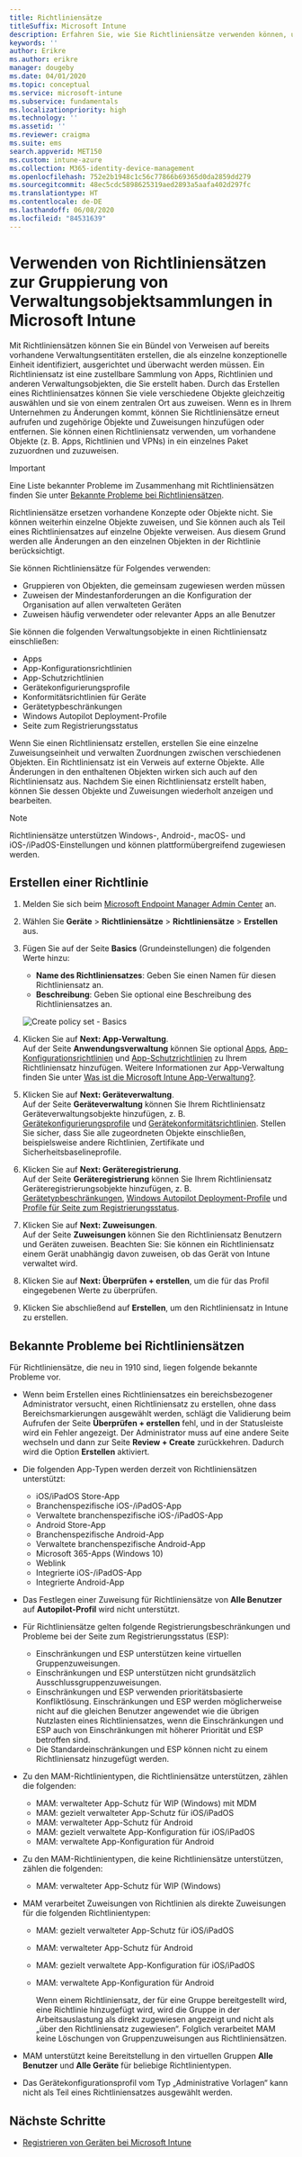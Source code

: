 ```yaml
---
title: Richtliniensätze
titleSuffix: Microsoft Intune
description: Erfahren Sie, wie Sie Richtliniensätze verwenden können, um Sammlungen von Verwaltungsobjekten in Microsoft Intune zu gruppieren.
keywords: ''
author: Erikre
ms.author: erikre
manager: dougeby
ms.date: 04/01/2020
ms.topic: conceptual
ms.service: microsoft-intune
ms.subservice: fundamentals
ms.localizationpriority: high
ms.technology: ''
ms.assetid: ''
ms.reviewer: craigma
ms.suite: ems
search.appverid: MET150
ms.custom: intune-azure
ms.collection: M365-identity-device-management
ms.openlocfilehash: 752e2b1948c1c56c77866b69365d0da2859dd279
ms.sourcegitcommit: 48ec5cdc5898625319aed2893a5aafa402d297fc
ms.translationtype: HT
ms.contentlocale: de-DE
ms.lasthandoff: 06/08/2020
ms.locfileid: "84531639"
---
```

# <a name="use-policy-sets-to-group-collections-of-management-objects"></a>Verwenden von Richtliniensätzen zur Gruppierung von Verwaltungsobjektsammlungen in Microsoft Intune

Mit Richtliniensätzen können Sie ein Bündel von Verweisen auf bereits vorhandene Verwaltungsentitäten erstellen, die als einzelne konzeptionelle Einheit identifiziert, ausgerichtet und überwacht werden müssen. Ein Richtliniensatz ist eine zustellbare Sammlung von Apps, Richtlinien und anderen Verwaltungsobjekten, die Sie erstellt haben. Durch das Erstellen eines Richtliniensatzes können Sie viele verschiedene Objekte gleichzeitig auswählen und sie von einem zentralen Ort aus zuweisen. Wenn es in Ihrem Unternehmen zu Änderungen kommt, können Sie Richtliniensätze erneut aufrufen und zugehörige Objekte und Zuweisungen hinzufügen oder entfernen. Sie können einen Richtliniensatz verwenden, um vorhandene Objekte (z. B. Apps, Richtlinien und VPNs) in ein einzelnes Paket zuzuordnen und zuzuweisen. 

> [!IMPORTANT]
> Eine Liste bekannter Probleme im Zusammenhang mit Richtliniensätzen finden Sie unter [Bekannte Probleme bei Richtliniensätzen](policy-sets.md#policy-sets-known-issues).

Richtliniensätze ersetzen vorhandene Konzepte oder Objekte nicht. Sie können weiterhin einzelne Objekte zuweisen, und Sie können auch als Teil eines Richtliniensatzes auf einzelne Objekte verweisen. Aus diesem Grund werden alle Änderungen an den einzelnen Objekten in der Richtlinie berücksichtigt.

Sie können Richtliniensätze für Folgendes verwenden:

- Gruppieren von Objekten, die gemeinsam zugewiesen werden müssen
- Zuweisen der Mindestanforderungen an die Konfiguration der Organisation auf allen verwalteten Geräten
- Zuweisen häufig verwendeter oder relevanter Apps an alle Benutzer

Sie können die folgenden Verwaltungsobjekte in einen Richtliniensatz einschließen:

- Apps
- App-Konfigurationsrichtlinien
- App-Schutzrichtlinien
- Gerätekonfigurierungsprofile
- Konformitätsrichtlinien für Geräte
- Gerätetypbeschränkungen
- Windows Autopilot Deployment-Profile
- Seite zum Registrierungsstatus

Wenn Sie einen Richtliniensatz erstellen, erstellen Sie eine einzelne Zuweisungseinheit und verwalten Zuordnungen zwischen verschiedenen Objekten. Ein Richtliniensatz ist ein Verweis auf externe Objekte. Alle Änderungen in den enthaltenen Objekten wirken sich auch auf den Richtliniensatz aus. Nachdem Sie einen Richtliniensatz erstellt haben, können Sie dessen Objekte und Zuweisungen wiederholt anzeigen und bearbeiten. 

> [!NOTE]
> Richtliniensätze unterstützen Windows-, Android-, macOS- und iOS-/iPadOS-Einstellungen und können plattformübergreifend zugewiesen werden.

## <a name="how-to-create-a-policy-set"></a>Erstellen einer Richtlinie

1. Melden Sie sich beim [Microsoft Endpoint Manager Admin Center](https://go.microsoft.com/fwlink/?linkid=2109431) an.
2. Wählen Sie **Geräte** > **Richtliniensätze** > **Richtliniensätze** > **Erstellen** aus.
3. Fügen Sie auf der Seite **Basics** (Grundeinstellungen) die folgenden Werte hinzu:
    - **Name des Richtliniensatzes**: Geben Sie einen Namen für diesen Richtliniensatz an.
    - **Beschreibung**: Geben Sie optional eine Beschreibung des Richtliniensatzes an.
   <p>
      <img alt="Create policy set - Basics" src="./media/policy-sets/policy-sets-01.png">

4. Klicken Sie auf **Next: App-Verwaltung**.<br>
   Auf der Seite **Anwendungsverwaltung** können Sie optional [Apps](../apps/apps-add.md), [App-Konfigurationsrichtlinien](../apps/app-configuration-policies-overview.md) und [App-Schutzrichtlinien](../apps/app-protection-policy.md) zu Ihrem Richtliniensatz hinzufügen. Weitere Informationen zur App-Verwaltung finden Sie unter [Was ist die Microsoft Intune App-Verwaltung?](../apps/app-management.md).
5. Klicken Sie auf **Next: Geräteverwaltung**.<br>
   Auf der Seite **Geräteverwaltung** können Sie Ihrem Richtliniensatz Geräteverwaltungsobjekte hinzufügen, z. B. [Gerätekonfigurierungsprofile](../configuration/device-profiles.md) und [Gerätekonformitätsrichtlinien](../protect/device-compliance-get-started.md). Stellen Sie sicher, dass Sie alle zugeordneten Objekte einschließen, beispielsweise andere Richtlinien, Zertifikate und Sicherheitsbaselineprofile.
6. Klicken Sie auf **Next: Geräteregistrierung**.<br>
   Auf der Seite **Geräteregistrierung** können Sie Ihrem Richtliniensatz Geräteregistrierungsobjekte hinzufügen, z. B. [Gerätetypbeschränkungen](../enrollment/enrollment-restrictions-set.md), [Windows Autopilot Deployment-Profile](../enrollment/enrollment-autopilot.md) und [Profile für Seite zum Registrierungsstatus](../enrollment/windows-enrollment-status.md).
7. Klicken Sie auf **Next: Zuweisungen**.<br>
   Auf der Seite **Zuweisungen** können Sie den Richtliniensatz Benutzern und Geräten zuweisen. Beachten Sie: Sie können ein Richtliniensatz einem Gerät unabhängig davon zuweisen, ob das Gerät von Intune verwaltet wird.
8. Klicken Sie auf **Next: Überprüfen + erstellen**, um die für das Profil eingegebenen Werte zu überprüfen.
9. Klicken Sie abschließend auf **Erstellen**, um den Richtliniensatz in Intune zu erstellen.

## <a name="policy-sets-known-issues"></a>Bekannte Probleme bei Richtliniensätzen

Für Richtliniensätze, die neu in 1910 sind, liegen folgende bekannte Probleme vor.

- Wenn beim Erstellen eines Richtliniensatzes ein bereichsbezogener Administrator versucht, einen Richtliniensatz zu erstellen, ohne dass Bereichsmarkierungen ausgewählt werden, schlägt die Validierung beim Aufrufen der Seite **Überprüfen + erstellen** fehl, und in der Statusleiste wird ein Fehler angezeigt. Der Administrator muss auf eine andere Seite wechseln und dann zur Seite **Review + Create** zurückkehren. Dadurch wird die Option **Erstellen** aktiviert.  

- Die folgenden App-Typen werden derzeit von Richtliniensätzen unterstützt:
  - iOS/iPadOS Store-App
  - Branchenspezifische iOS-/iPadOS-App
  - Verwaltete branchenspezifische iOS-/iPadOS-App
  - Android Store-App
  - Branchenspezifische Android-App
  - Verwaltete branchenspezifische Android-App
  - Microsoft 365-Apps (Windows 10)
  - Weblink
  - Integrierte iOS-/iPadOS-App
  - Integrierte Android-App

- Das Festlegen einer Zuweisung für Richtliniensätze von **Alle Benutzer** auf **Autopilot-Profil** wird nicht unterstützt.

- Für Richtliniensätze gelten folgende Registrierungsbeschränkungen und Probleme bei der Seite zum Registrierungsstatus (ESP):
  - Einschränkungen und ESP unterstützen keine virtuellen Gruppenzuweisungen.
  - Einschränkungen und ESP unterstützen nicht grundsätzlich Ausschlussgruppenzuweisungen. 
  - Einschränkungen und ESP verwenden prioritätsbasierte Konfliktlösung. Einschränkungen und ESP werden möglicherweise nicht auf die gleichen Benutzer angewendet wie die übrigen Nutzlasten eines Richtliniensatzes, wenn die Einschränkungen und ESP auch von Einschränkungen mit höherer Priorität und ESP betroffen sind.
  - Die Standardeinschränkungen und ESP können nicht zu einem Richtliniensatz hinzugefügt werden.

- Zu den MAM-Richtlinientypen, die Richtliniensätze unterstützen, zählen die folgenden: 
  - MAM: verwalteter App-Schutz für WIP (Windows) mit MDM 
  - MAM: gezielt verwalteter App-Schutz für iOS/iPadOS
  - MAM: verwalteter App-Schutz für Android
  - MAM: gezielt verwaltete App-Konfiguration für iOS/iPadOS
  - MAM: verwaltete App-Konfiguration für Android

- Zu den MAM-Richtlinientypen, die keine Richtliniensätze unterstützen, zählen die folgenden: 
  - MAM: verwalteter App-Schutz für WIP (Windows)

- MAM verarbeitet Zuweisungen von Richtlinien als direkte Zuweisungen für die folgenden Richtlinientypen:
  - MAM: gezielt verwalteter App-Schutz für iOS/iPadOS
  - MAM: verwalteter App-Schutz für Android
  - MAM: gezielt verwaltete App-Konfiguration für iOS/iPadOS
  - MAM: verwaltete App-Konfiguration für Android

    Wenn einem Richtliniensatz, der für eine Gruppe bereitgestellt wird, eine Richtlinie hinzugefügt wird, wird die Gruppe in der Arbeitsauslastung als direkt zugewiesen angezeigt und nicht als „über den Richtliniensatz zugewiesen“. Folglich verarbeitet MAM keine Löschungen von Gruppenzuweisungen aus Richtliniensätzen.

- MAM unterstützt keine Bereitstellung in den virtuellen Gruppen **Alle Benutzer** und **Alle Geräte** für beliebige Richtlinientypen.
- Das Gerätekonfigurationsprofil vom Typ „Administrative Vorlagen“ kann nicht als Teil eines Richtliniensatzes ausgewählt werden.

## <a name="next-steps"></a>Nächste Schritte

- [Registrieren von Geräten bei Microsoft Intune](../enrollment/index.yml)
